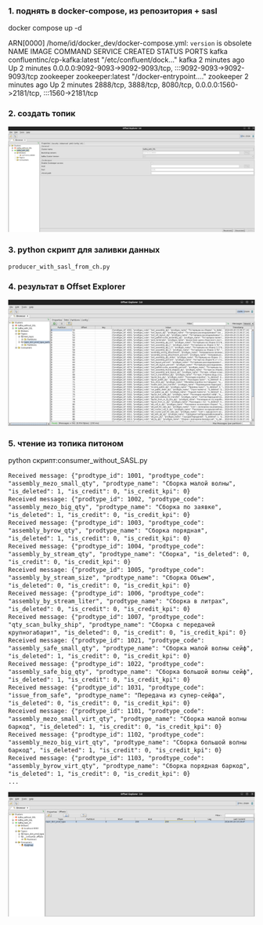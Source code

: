 ### 1. поднять в docker-compose, из репозитория + sasl

  docker compose up -d

  ARN[0000] /home/id/docker_dev/docker-compose.yml: `version` is obsolete 
  NAME        IMAGE                          COMMAND                  SERVICE     CREATED         STATUS         PORTS
  kafka       confluentinc/cp-kafka:latest   "/etc/confluent/dock…"   kafka       2 minutes ago   Up 2 minutes   0.0.0.0:9092-9093->9092-9093/tcp, :::9092-9093->9092-9093/tcp
  zookeeper   zookeeper:latest               "/docker-entrypoint.…"   zookeeper   2 minutes ago   Up 2 minutes   2888/tcp, 3888/tcp, 8080/tcp, 0.0.0.0:1560->2181/tcp, :::1560->2181/tcp

### 2.   создать топик
   ![Image alt](https://github.com/IrinaDanilova-dev/WB-Practice-BI-OLAP/raw/main/kafka/images/kafka_with_ssl.jpg)

### 3. python скрипт для заливки данных 
    producer_with_sasl_from_ch.py

### 4. результат в Offset Explorer
   ![Image alt](https://github.com/IrinaDanilova-dev/WB-Practice-BI-OLAP/raw/main/kafka/images/topic_prod_type_parts.jpg)

### 5. чтение из топика питоном
python скрипт:consumer_without_SASL.py 
```
Received message: {"prodtype_id": 1001, "prodtype_code": "assembly_mezo_small_qty", "prodtype_name": "Сборка малой волны", "is_deleted": 1, "is_credit": 0, "is_credit_kpi": 0}            
Received message: {"prodtype_id": 1002, "prodtype_code": "assembly_mezo_big_qty", "prodtype_name": "Сборка по заявке", "is_deleted": 1, "is_credit": 0, "is_credit_kpi": 0}      
Received message: {"prodtype_id": 1003, "prodtype_code": "assembly_byrow_qty", "prodtype_name": "Сборка порядная", "is_deleted": 1, "is_credit": 0, "is_credit_kpi": 0}
Received message: {"prodtype_id": 1004, "prodtype_code": "assembly_by_stream_qty", "prodtype_name": "Сборка", "is_deleted": 0, "is_credit": 0, "is_credit_kpi": 0}
Received message: {"prodtype_id": 1005, "prodtype_code": "assembly_by_stream_size", "prodtype_name": "Сборка Oбъем", "is_deleted": 0, "is_credit": 0, "is_credit_kpi": 0}
Received message: {"prodtype_id": 1006, "prodtype_code": "assembly_by_stream_liter", "prodtype_name": "Сборка в литрах", "is_deleted": 0, "is_credit": 0, "is_credit_kpi": 0}
Received message: {"prodtype_id": 1007, "prodtype_code": "qty_scan_bulky_ship", "prodtype_name": "Сборка с передачей крупногабарит", "is_deleted": 0, "is_credit": 0, "is_credit_kpi": 0}
Received message: {"prodtype_id": 1021, "prodtype_code": "assembly_safe_small_qty", "prodtype_name": "Сборка малой волны сейф", "is_deleted": 1, "is_credit": 0, "is_credit_kpi": 0}
Received message: {"prodtype_id": 1022, "prodtype_code": "assembly_safe_big_qty", "prodtype_name": "Сборка большой волны сейф", "is_deleted": 1, "is_credit": 0, "is_credit_kpi": 0}
Received message: {"prodtype_id": 1031, "prodtype_code": "issue_from_safe", "prodtype_name": "Передача из супер-сейфа", "is_deleted": 0, "is_credit": 0, "is_credit_kpi": 0}
Received message: {"prodtype_id": 1101, "prodtype_code": "assembly_mezo_small_virt_qty", "prodtype_name": "Сборка малой волны баркод", "is_deleted": 1, "is_credit": 0, "is_credit_kpi": 0}
Received message: {"prodtype_id": 1102, "prodtype_code": "assembly_mezo_big_virt_qty", "prodtype_name": "Сборка большой волны баркод", "is_deleted": 1, "is_credit": 0, "is_credit_kpi": 0}
Received message: {"prodtype_id": 1103, "prodtype_code": "assembly_byrow_virt_qty", "prodtype_name": "Сборка порядная баркод", "is_deleted": 1, "is_credit": 0, "is_credit_kpi": 0}
...
```
![Image alt](https://github.com/IrinaDanilova-dev/WB-Practice-BI-OLAP/raw/main/kafka/images/topic_prod_type_cons.png)
